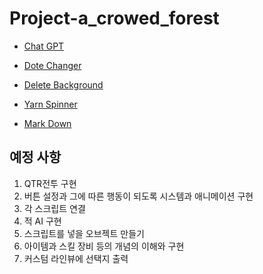 # Project-a_crowed_forest

* [Chat GPT](https://chatgpt.com/gpts)

* [Dote Changer](https://giventofly.github.io/pixelit/#tryit)

* [Delete Background](https://www.adobe.com/kr/express/feature/image/remove-background)

* [Yarn Spinner](https://try.yarnspinner.dev/)

* [Mark Down](https://inpa.tistory.com/entry/MarkDown-%F0%9F%93%9A-%EB%A7%88%ED%81%AC%EB%8B%A4%EC%9A%B4-%EB%AC%B8%EB%B2%95-%F0%9F%92%AF-%EC%A0%95%EB%A6%AC)

예정 사항
-----------
1. QTR전투 구현
2. 버튼 설정과 그에 따른 행동이 되도록 시스템과 애니메이션 구현
3. 각 스크립트 연결
4. 적 AI 구현
5. 스크립트를 넣을 오브젝트 만들기
6. 아이템과 스킬 장비 등의 개념의 이해와 구현
7. 커스텀 라인뷰에 선택지 출력

